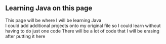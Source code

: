 ## Learning Java on this page 
This page will be where I will be learning Java <br>
I could add additional projects onto my original file so I could learn without having to do just one code 
There will be a lot of code that I will be erasing after putting it here

